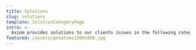 ```yaml
---
title: Solutions
slug: solutions
template: SolutionCategoryPage
intro: >-
  Axiom provides solutions to our clients issues in the following categories
featured: /assets/potatoes1500x500.jpg
---
```


